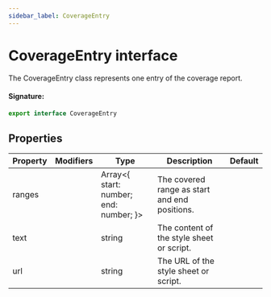 ```yaml
---
sidebar_label: CoverageEntry
---
```


# CoverageEntry interface

The CoverageEntry class represents one entry of the coverage report.

#### Signature:

```typescript
export interface CoverageEntry
```

## Properties

| Property | Modifiers | Type                                         | Description                                   | Default |
| -------- | --------- | -------------------------------------------- | --------------------------------------------- | ------- |
| ranges   |           | Array&lt;\{ start: number; end: number; \}&gt; | The covered range as start and end positions. |         |
| text     |           | string                                       | The content of the style sheet or script.     |         |
| url      |           | string                                       | The URL of the style sheet or script.         |         |
